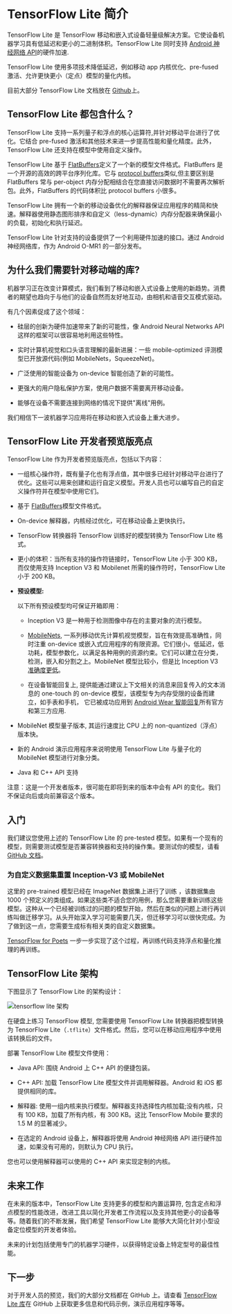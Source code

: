 # TensorFlow Lite 简介

TensorFlow Lite 是 TensorFlow 移动和嵌入式设备轻量级解决方案。它使设备机器学习具有低延迟和更小的二进制体积。TensorFlow Lite 同时支持 [Android 神经网络 API](https://developer.android.com/ndk/guides/neuralnetworks/index.html)的硬件加速.

TensorFlow Lite 使用多项技术降低延迟，例如移动 app 内核优化、pre-fused 激活、允许更快更小（定点）模型的量化内核。

目前大部分 TensorFlow Lite 文档放在 [Github](https://github.com/tensorflow/tensorflow/tree/master/tensorflow/contrib/lite)上。

## TensorFlow Lite 都包含什么？

TensorFlow Lite 支持一系列量子和浮点的核心运算符,并针对移动平台进行了优化。它结合 pre-fused 激活和其他技术来进一步提高性能和量化精度。此外，TensorFlow Lite 还支持在模型中使用自定义操作。

TensorFlow Lite 基于 [FlatBuffers](https://google.github.io/flatbuffers/)定义了一个新的模型文件格式。FlatBuffers 是一个开源的高效的跨平台序列化库。它与 [protocol buffers](https://developers.google.com/protocol-buffers/?hl=en)类似,但主要区别是 FlatBuffers 常与 per-object 内存分配相结合在您直接访问数据时不需要再次解析包。此外，FlatBuffers 的代码体积比 protocol buffers 小很多。

TensorFlow Lite 拥有一个新的移动设备优化的解释器保证应用程序的精简和快速。解释器使用静态图形排序和自定义（less-dynamic）内存分配器来确保最小的负载，初始化和执行延迟。

TensorFlow Lite 针对支持的设备提供了一个利用硬件加速的接口。通过 Android 神经网络库，作为 Android O-MR1 的一部分发布。

## 为什么我们需要针对移动端的库?

机器学习正在改变计算模式，我们看到了移动和嵌入式设备上使用的新趋势。消费者的期望也趋向于与他们的设备自然而友好地互动，由相机和语音交互模式驱动。

有几个因素促成了这个领域：

- 硅层的创新为硬件加速带来了新的可能性，像 Android Neural Networks API 这样的框架可以很容易地利用这些特性。

- 实时计算机视觉和口头语言理解的最新进展：一些 mobile-optimized 评测模型已开放源代码(例如 MobileNets，SqueezeNet)。

- 广泛使用的智能设备为 on-device 智能创造了新的可能性。

- 更强大的用户隐私保护方案，使用户数据不需要离开移动设备。

- 能够在设备不需要连接到网络的情况下提供"离线"用例。

我们相信下一波机器学习应用将在移动和嵌入式设备上重大进步。

## TensorFlow Lite 开发者预览版亮点

TensorFlow Lite 作为开发者预览版亮点，包括以下内容：

- 一组核心操作符，既有量子化也有浮点值，其中很多已经针对移动平台进行了优化。这些可以用来创建和运行自定义模型。开发人员也可以编写自己的自定义操作符并在模型中使用它们。

- 基于 [FlatBuffers](https://google.github.io/flatbuffers/)模型文件格式。

- On-device 解释器，内核经过优化，可在移动设备上更快执行。

- TensorFlow 转换器将 TensorFlow 训练好的模型转换为 TensorFlow Lite 格式。

- 更小的体积：当所有支持的操作符链接时，TensorFlow Lite 小于 300 KB，而仅使用支持 Inception V3 和 Mobilenet 所需的操作符时，TensorFlow Lite 小于 200 KB。

- **预设模型:**

    以下所有预设模型均可保证开箱即用：

    - Inception V3 是一种用于检测图像中存在的主要对象的流行模型。

    - [MobileNets](https://github.com/tensorflow/models/blob/master/research/slim/nets/mobilenet_v1.md),
      一系列移动优先计算机视觉模型，旨在有效提高准确性，同时注重 on-device 或嵌入式应用程序的有限资源。它们很小，低延迟，低功耗，模型参数化，以满足各种用例的资源约束。它们可以建立在分类，检测，嵌入和分割之上。MobileNet 模型比较小，但是比 Inception V3 [准确度更低](https://research.googleblog.com/2017/06/mobilenets-open-source-models-for.html)。

    - 在设备智能回复上, 提供能通过建议上下文相关的消息来回复传入的文本消息的 one-touch 的 on-device 模型，该模型专为内存受限的设备而建立，如手表和手机，
      它已被成功应用到 [Android Wear 智能回复](https://research.googleblog.com/2017/02/on-device-machine-intelligence.html)所有官方和第三方应用.

- MobileNet 模型量子版本, 其运行速度比 CPU 上的 non-quantized（浮点）版本快。

- 新的 Android 演示应用程序来说明使用 TensorFlow Lite 与量子化的 MobileNet 模型进行对象分类。

- Java 和 C++ API 支持

注意：这是一个开发者版本，很可能在即将到来的版本中会有 API 的变化。我们不保证向后或向前兼容这个版本。

## 入门

我们建议您使用上述的 TensorFlow Lite 的 pre-tested 模型。如果有一个现有的模型，则需要测试模型是否兼容转换器和支持的操作集。要测试你的模型，请看 [GitHub 文档](https://github.com/tensorflow/tensorflow/tree/master/tensorflow/contrib/lite)。

### 为自定义数据集重置 Inception-V3 或 MobileNet

这里的 pre-trained 模型已经在 ImageNet 数据集上进行了训练 ，该数据集由 1000 个预定义的类组成。如果这些类不适合您的用例，那么您需要重新训练这些模型。这种从一个已经被训练过的问题的模型开始，然后在类似的问题上进行再训练叫做迁移学习。从头开始深入学习可能需要几天，但迁移学习可以很快完成。为了做到这一点，您需要生成标有相关类的自定义数据集。

[TensorFlow for Poets](https://codelabs.developers.google.com/codelabs/tensorflow-for-poets/) 一步一步实现了这个过程，再训练代码支持浮点和量化推理的再训练。

## TensorFlow Lite 架构

下图显示了 TensorFlow Lite 的架构设计：

![tensorflow lite 架构](https://www.tensorflow.org/images/tflite-architecture.jpg)

在硬盘上练习 TensorFlow 模型, 您需要使用 TensorFlow Lite 转换器把模型转换为 TensorFlow Lite（`.tflite`）文件格式。然后，您可以在移动应用程序中使用该转换后的文件。

部署 TensorFlow Lite 模型文件使用：

- Java API: 围绕 Android 上 C++ API 的便捷包装。

- C++ API: 加载 TensorFlow Lite 模型文件并调用解释器。Android 和 iOS 都提供相同的库。

- 解释器: 使用一组内核来执行模型。解释器支持选择性内核加载;没有内核，只有 100 KB，加载了所有内核，有 300 KB。这比 TensorFlow Mobile 要求的 1.5 M 的显著减少。

- 在选定的 Android 设备上，解释器将使用 Android 神经网络 API 进行硬件加速，如果没有可用的，则默认为 CPU 执行。

您也可以使用解释器可以使用的 C++ API 来实现定制的内核。

## 未来工作

在未来的版本中，TensorFlow Lite 支持更多的模型和内置运算符, 包含定点和浮点模型的性能改进，改进工具以简化开发者工作流程以及支持其他更小的设备等等。随着我们的不断发展，我们希望 TensorFlow Lite 能够大大简化针对小型设备定位模型的开发者体验。

未来的计划包括使用专门的机器学习硬件，以获得特定设备上特定型号的最佳性能。

## 下一步

对于开发人员的预览，我们的大部分文档都在 GitHub 上。请查看 [TensorFlow Lite 库](https://github.com/tensorflow/tensorflow/tree/master/tensorflow/contrib/lite)在 GitHub 上获取更多信息和代码示例，演示应用程序等等。


